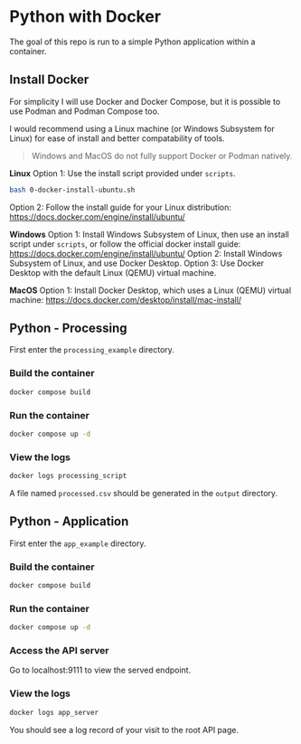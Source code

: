 # Python with Docker

The goal of this repo is run to a simple Python application within a container.

## Install Docker

For simplicity I will use Docker and Docker Compose, but it is possible to use Podman and Podman Compose too.

I would recommend using a Linux machine (or Windows Subsystem for Linux) for ease of install and better compatability of tools.

> Windows and MacOS do not fully support Docker or Podman natively.

**Linux**
Option 1: Use the install script provided under `scripts`.
```bash
bash 0-docker-install-ubuntu.sh
```
Option 2: Follow the install guide for your Linux distribution: https://docs.docker.com/engine/install/ubuntu/

**Windows**
Option 1: Install Windows Subsystem of Linux, then use an install script under `scripts`, or follow the official docker install guide: https://docs.docker.com/engine/install/ubuntu/
Option 2: Install Windows Subsystem of Linux, and use Docker Desktop.
Option 3: Use Docker Desktop with the default Linux (QEMU) virtual machine.

**MacOS**
Option 1: Install Docker Desktop, which uses a Linux (QEMU) virtual machine: https://docs.docker.com/desktop/install/mac-install/


## Python - Processing

First enter the `processing_example` directory.

### Build the container

```bash
docker compose build
```

### Run the container

```bash
docker compose up -d
```

### View the logs

```bash
docker logs processing_script
```

A file named `processed.csv` should be generated in the `output` directory.

## Python - Application

First enter the `app_example` directory.

### Build the container

```bash
docker compose build
```

### Run the container

```bash
docker compose up -d
```

### Access the API server

Go to localhost:9111 to view the served endpoint.

### View the logs

```bash
docker logs app_server
```

You should see a log record of your visit to the root API page.
